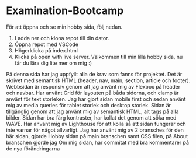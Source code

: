 # Examination-Bootcamp

För att öppna och se min hobby sida, följ nedan.

1. Ladda ner och klona repot till din dator.
2. Öppna repot med VSCode
3. Högerklicka på index.html
4. Klicka på open with live server.
   Välkommen till min lilla hobby sida, nu får du lära dig lite mer om mig :)


På denna sida har jag uppfyllt alla de krav som fanns för projektet.
Det är skrivet med semantisk HTML (header, nav, main, section, article och footer). Webbsidan är responsiv genom att jag använt mig av Flexbox på header och navbar. Har använt Grid för layouten på båda sidorna, och clamp är använt för text storleken. Jag har gjort sidan mobile first och sedan använt mig av media queries för tablet storlek och desktop storlek. Sidan är tillgänglig genom att jag använt mig av semantisk HTML, alt tags på alla bilder. Sidan har bra färg kontraster, har kollat det genom att söka med WAVE. Har använt mig av Lighthouse för att kolla så att sidan fungerar och inte varnar för något allvarligt. Jag har använt mig av 2 bransches för den här sidan, gjorde Hobby sidan på main branschen samt CSS filen, på About branschen gjorde jag Om mig sidan, har commitat med bra kommentarer på de nya förändringarna
